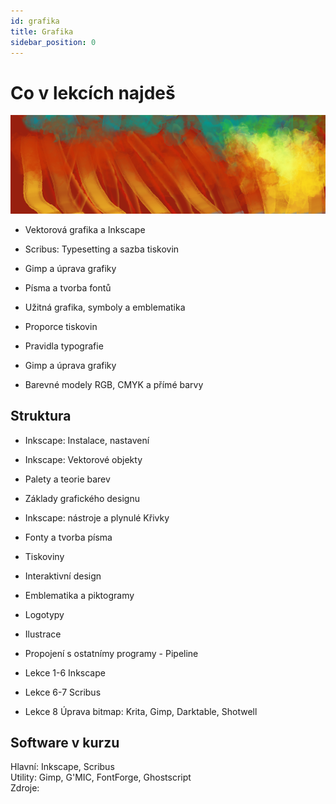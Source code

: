 ```yaml
---
id: grafika
title: Grafika
sidebar_position: 0
---
```


# Co v lekcích najdeš
![image](../img/toppicture3.png)
- Vektorová grafika a Inkscape
- Scribus: Typesetting a sazba tiskovin
- Gimp a úprava grafiky
- Písma a tvorba fontů
- Užitná grafika, symboly a emblematika

- Proporce tiskovin
- Pravidla typografie
- Gimp a úprava grafiky
- Barevné modely RGB, CMYK a přímé barvy

## Struktura
- Inkscape: Instalace, nastavení
- Inkscape: Vektorové objekty
- Palety a teorie barev
- Základy grafického designu
- Inkscape: nástroje a plynulé Křivky
- Fonty a tvorba písma
- Tiskoviny
- Interaktivní design
- Emblematika a piktogramy
- Logotypy
- Ilustrace
- Propojení s ostatnímy programy - Pipeline

- Lekce 1-6 Inkscape
- Lekce 6-7 Scribus
- Lekce 8 Úprava bitmap: Krita, Gimp, Darktable, Shotwell

## Software v kurzu

Hlavní: Inkscape, Scribus  
Utility: Gimp, G'MIC, FontForge, Ghostscript  
Zdroje:
